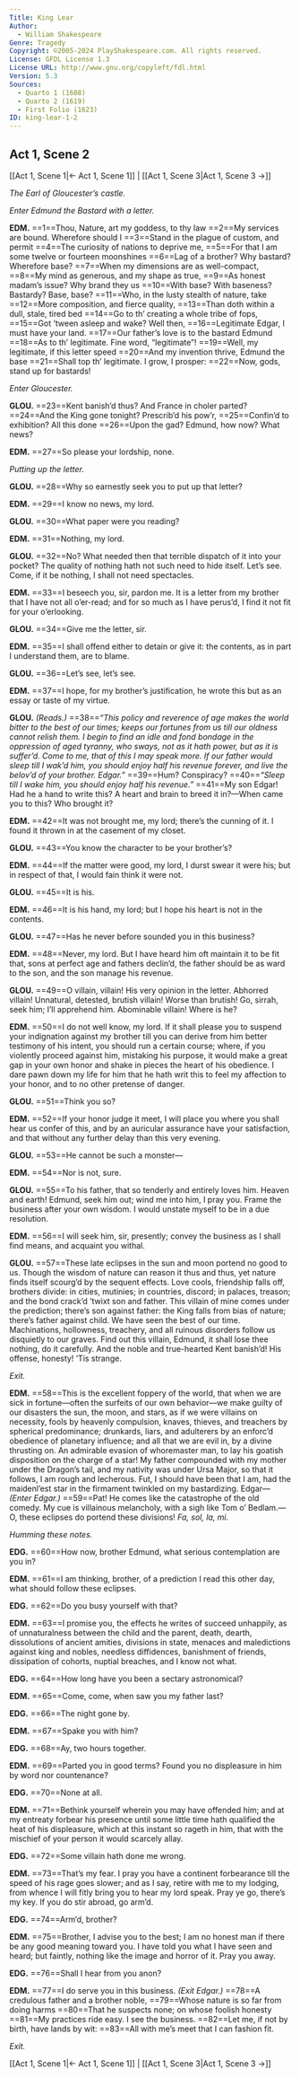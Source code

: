 ```yaml
---
Title: King Lear
Author: 
  - William Shakespeare
Genre: Tragedy
Copyright: ©2005-2024 PlayShakespeare.com. All rights reserved.
License: GFDL License 1.3
License URL: http://www.gnu.org/copyleft/fdl.html
Version: 5.3
Sources:
  - Quarto 1 (1608)
  - Quarto 2 (1619)
  - First Folio (1623)
ID: king-lear-1-2
---
```


## Act 1, Scene 2
[[Act 1, Scene 1|← Act 1, Scene 1]] | [[Act 1, Scene 3|Act 1, Scene 3 →]]

*The Earl of Gloucester’s castle.*

*Enter Edmund the Bastard with a letter.*

**EDM.**
==1==Thou, Nature, art my goddess, to thy law
==2==My services are bound. Wherefore should I
==3==Stand in the plague of custom, and permit
==4==The curiosity of nations to deprive me,
==5==For that I am some twelve or fourteen moonshines
==6==Lag of a brother? Why bastard? Wherefore base?
==7==When my dimensions are as well-compact,
==8==My mind as generous, and my shape as true,
==9==As honest madam’s issue? Why brand they us
==10==With base? With baseness? Bastardy? Base, base?
==11==Who, in the lusty stealth of nature, take
==12==More composition, and fierce quality,
==13==Than doth within a dull, stale, tired bed
==14==Go to th’ creating a whole tribe of fops,
==15==Got ’tween asleep and wake? Well then,
==16==Legitimate Edgar, I must have your land.
==17==Our father’s love is to the bastard Edmund
==18==As to th’ legitimate. Fine word, “legitimate”!
==19==Well, my legitimate, if this letter speed
==20==And my invention thrive, Edmund the base
==21==Shall top th’ legitimate. I grow, I prosper:
==22==Now, gods, stand up for bastards!

*Enter Gloucester.*

**GLOU.**
==23==Kent banish’d thus? And France in choler parted?
==24==And the King gone tonight? Prescrib’d his pow’r,
==25==Confin’d to exhibition? All this done
==26==Upon the gad? Edmund, how now? What news?

**EDM.**
==27==So please your lordship, none.

*Putting up the letter.*

**GLOU.**
==28==Why so earnestly seek you to put up that letter?

**EDM.**
==29==I know no news, my lord.

**GLOU.**
==30==What paper were you reading?

**EDM.**
==31==Nothing, my lord.

**GLOU.**
==32==No? What needed then that terrible dispatch of it into your pocket? The quality of nothing hath not such need to hide itself. Let’s see. Come, if it be nothing, I shall not need spectacles.

**EDM.**
==33==I beseech you, sir, pardon me. It is a letter from my brother that I have not all o’er-read; and for so much as I have perus’d, I find it not fit for your o’erlooking.

**GLOU.**
==34==Give me the letter, sir.

**EDM.**
==35==I shall offend either to detain or give it: the contents, as in part I understand them, are to blame.

**GLOU.**
==36==Let’s see, let’s see.

**EDM.**
==37==I hope, for my brother’s justification, he wrote this but as an essay or taste of my virtue.

**GLOU.**
*(Reads.)*
==38==*“This policy and reverence of age makes the world bitter to the best of our times; keeps our fortunes from us till our oldness cannot relish them. I begin to find an idle and fond bondage in the oppression of aged tyranny, who sways, not as it hath power, but as it is suffer’d. Come to me, that of this I may speak more. If our father would sleep till I wak’d him, you should enjoy half his revenue forever, and live the belov’d of your brother. Edgar.”*
==39==Hum? Conspiracy?
==40==*“Sleep till I wake him, you should enjoy half his revenue.”*
==41==My son Edgar! Had he a hand to write this? A heart and brain to breed it in?—When came you to this? Who brought it?

**EDM.**
==42==It was not brought me, my lord; there’s the cunning of it. I found it thrown in at the casement of my closet.

**GLOU.**
==43==You know the character to be your brother’s?

**EDM.**
==44==If the matter were good, my lord, I durst swear it were his; but in respect of that, I would fain think it were not.

**GLOU.**
==45==It is his.

**EDM.**
==46==It is his hand, my lord; but I hope his heart is not in the contents.

**GLOU.**
==47==Has he never before sounded you in this business?

**EDM.**
==48==Never, my lord. But I have heard him oft maintain it to be fit that, sons at perfect age and fathers declin’d, the father should be as ward to the son, and the son manage his revenue.

**GLOU.**
==49==O villain, villain! His very opinion in the letter. Abhorred villain! Unnatural, detested, brutish villain! Worse than brutish! Go, sirrah, seek him; I’ll apprehend him. Abominable villain! Where is he?

**EDM.**
==50==I do not well know, my lord. If it shall please you to suspend your indignation against my brother till you can derive from him better testimony of his intent, you should run a certain course; where, if you violently proceed against him, mistaking his purpose, it would make a great gap in your own honor and shake in pieces the heart of his obedience. I dare pawn down my life for him that he hath writ this to feel my affection to your honor, and to no other pretense of danger.

**GLOU.**
==51==Think you so?

**EDM.**
==52==If your honor judge it meet, I will place you where you shall hear us confer of this, and by an auricular assurance have your satisfaction, and that without any further delay than this very evening.

**GLOU.**
==53==He cannot be such a monster⁠—

**EDM.**
==54==Nor is not, sure.

**GLOU.**
==55==To his father, that so tenderly and entirely loves him. Heaven and earth! Edmund, seek him out; wind me into him, I pray you. Frame the business after your own wisdom. I would unstate myself to be in a due resolution.

**EDM.**
==56==I will seek him, sir, presently; convey the business as I shall find means, and acquaint you withal.

**GLOU.**
==57==These late eclipses in the sun and moon portend no good to us. Though the wisdom of nature can reason it thus and thus, yet nature finds itself scourg’d by the sequent effects. Love cools, friendship falls off, brothers divide: in cities, mutinies; in countries, discord; in palaces, treason; and the bond crack’d ’twixt son and father. This villain of mine comes under the prediction; there’s son against father: the King falls from bias of nature; there’s father against child. We have seen the best of our time. Machinations, hollowness, treachery, and all ruinous disorders follow us disquietly to our graves. Find out this villain, Edmund, it shall lose thee nothing, do it carefully. And the noble and true-hearted Kent banish’d! His offense, honesty! ’Tis strange.

*Exit.*

**EDM.**
==58==This is the excellent foppery of the world, that when we are sick in fortune—often the surfeits of our own behavior—we make guilty of our disasters the sun, the moon, and stars, as if we were villains on necessity, fools by heavenly compulsion, knaves, thieves, and treachers by spherical predominance; drunkards, liars, and adulterers by an enforc’d obedience of planetary influence; and all that we are evil in, by a divine thrusting on. An admirable evasion of whoremaster man, to lay his goatish disposition on the charge of a star! My father compounded with my mother under the Dragon’s tail, and my nativity was under Ursa Major, so that it follows, I am rough and lecherous. Fut, I should have been that I am, had the maidenl’est star in the firmament twinkled on my bastardizing. Edgar⁠—
*(Enter Edgar.)*
==59==Pat! He comes like the catastrophe of the old comedy. My cue is villainous melancholy, with a sigh like Tom o’ Bedlam.—O, these eclipses do portend these divisions! *Fa, sol, la, mi.*

*Humming these notes.*

**EDG.**
==60==How now, brother Edmund, what serious contemplation are you in?

**EDM.**
==61==I am thinking, brother, of a prediction I read this other day, what should follow these eclipses.

**EDG.**
==62==Do you busy yourself with that?

**EDM.**
==63==I promise you, the effects he writes of succeed unhappily, as of unnaturalness between the child and the parent, death, dearth, dissolutions of ancient amities, divisions in state, menaces and maledictions against king and nobles, needless diffidences, banishment of friends, dissipation of cohorts, nuptial breaches, and I know not what.

**EDG.**
==64==How long have you been a sectary astronomical?

**EDM.**
==65==Come, come, when saw you my father last?

**EDG.**
==66==The night gone by.

**EDM.**
==67==Spake you with him?

**EDG.**
==68==Ay, two hours together.

**EDM.**
==69==Parted you in good terms? Found you no displeasure in him by word nor countenance?

**EDG.**
==70==None at all.

**EDM.**
==71==Bethink yourself wherein you may have offended him; and at my entreaty forbear his presence until some little time hath qualified the heat of his displeasure, which at this instant so rageth in him, that with the mischief of your person it would scarcely allay.

**EDG.**
==72==Some villain hath done me wrong.

**EDM.**
==73==That’s my fear. I pray you have a continent forbearance till the speed of his rage goes slower; and as I say, retire with me to my lodging, from whence I will fitly bring you to hear my lord speak. Pray ye go, there’s my key. If you do stir abroad, go arm’d.

**EDG.**
==74==Arm’d, brother?

**EDM.**
==75==Brother, I advise you to the best; I am no honest man if there be any good meaning toward you. I have told you what I have seen and heard; but faintly, nothing like the image and horror of it. Pray you away.

**EDG.**
==76==Shall I hear from you anon?

**EDM.**
==77==I do serve you in this business.
*(Exit Edgar.)*
==78==A credulous father and a brother noble,
==79==Whose nature is so far from doing harms
==80==That he suspects none; on whose foolish honesty
==81==My practices ride easy. I see the business.
==82==Let me, if not by birth, have lands by wit:
==83==All with me’s meet that I can fashion fit.

*Exit.*

[[Act 1, Scene 1|← Act 1, Scene 1]] | [[Act 1, Scene 3|Act 1, Scene 3 →]]